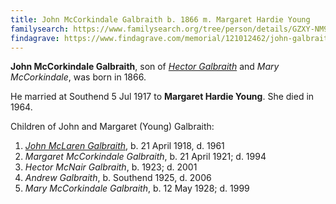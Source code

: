 ```yaml
---
title: John McCorkindale Galbraith b. 1866 m. Margaret Hardie Young
familysearch: https://www.familysearch.org/tree/person/details/GZXY-NM9
findagrave: https://www.findagrave.com/memorial/121012462/john-galbraith
---
```

**John McCorkindale Galbraith**, son of *[Hector Galbraith](galbraith-hector-1859-mccorkindale.md)* and *Mary McCorkindale*, was born in 1866.

He married at Southend 5 Jul 1917 to **Margaret Hardie Young**.  She died in 1964.

Children of John and Margaret (Young) Galbraith:

1. *[John McLaren Galbraith](galbraith-john-mclaren-1918.md)*, b. 21 April 1918, d. 1961
2. *Margaret McCorkindale Galbraith*, b. 21 April 1921; d. 1994
3. *Hector McNair Galbraith*, b. 1923; d. 2001
4. *Andrew Galbraith*, b. Southend 1925, d. 2006
5. *Mary McCorkindale Galbraith*, b. 12 May 1928; d. 1999
